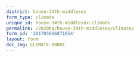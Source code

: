 ```yaml
---
district: house-34th-middlesex
form_type: climate
unique_id: house-34th-middlesex-climate
permalink: /2020bq/house-34th-middlesex/climate/
form_id: '201705916871054'
layout: form
doc_img: CLIMATE-00001
---
```


